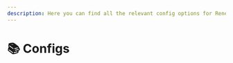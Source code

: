 ```yaml
---
description: Here you can find all the relevant config options for Renewed-Farming!
---
```


# 📚 Configs

